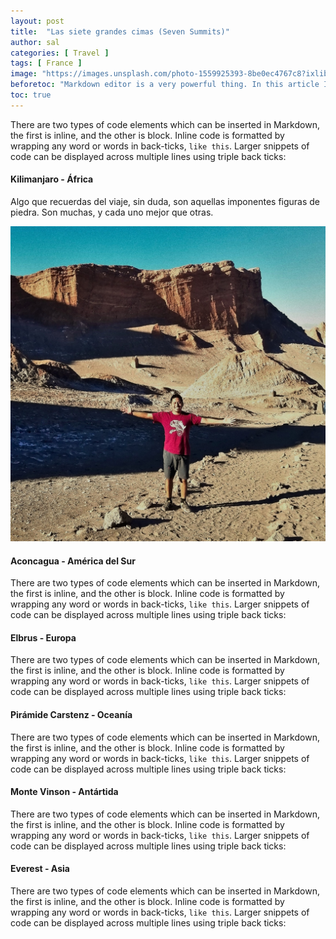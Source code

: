 ```yaml
---
layout: post
title:  "Las siete grandes cimas (Seven Summits)"
author: sal
categories: [ Travel ]
tags: [ France ]
image: "https://images.unsplash.com/photo-1559925393-8be0ec4767c8?ixlib=rb-1.2.1&ixid=eyJhcHBfaWQiOjEyMDd9&auto=format&fit=crop&w=1351&q=80"
beforetoc: "Markdown editor is a very powerful thing. In this article I'm going to show you what you can actually do with it, some tricks and tips while editing your post."
toc: true
---
```


There are two types of code elements which can be inserted in Markdown, the first is inline, and the other is block. Inline code is formatted by wrapping any word or words in back-ticks, `like this`. Larger snippets of code can be displayed across multiple lines using triple back ticks:


#### Kilimanjaro - África

Algo que recuerdas del viaje, sin duda, son aquellas imponentes figuras de piedra. Son muchas, y cada uno mejor que otras.

![Valle de la luna](/assets/images/2020-06-20/valle-luna.jpg)


#### Aconcagua - América del Sur

There are two types of code elements which can be inserted in Markdown, the first is inline, and the other is block. Inline code is formatted by wrapping any word or words in back-ticks, `like this`. Larger snippets of code can be displayed across multiple lines using triple back ticks:


#### Elbrus - Europa

There are two types of code elements which can be inserted in Markdown, the first is inline, and the other is block. Inline code is formatted by wrapping any word or words in back-ticks, `like this`. Larger snippets of code can be displayed across multiple lines using triple back ticks:


#### Pirámide Carstenz - Oceanía

There are two types of code elements which can be inserted in Markdown, the first is inline, and the other is block. Inline code is formatted by wrapping any word or words in back-ticks, `like this`. Larger snippets of code can be displayed across multiple lines using triple back ticks:

#### Monte Vinson - Antártida

There are two types of code elements which can be inserted in Markdown, the first is inline, and the other is block. Inline code is formatted by wrapping any word or words in back-ticks, `like this`. Larger snippets of code can be displayed across multiple lines using triple back ticks:

#### Everest - Asia

There are two types of code elements which can be inserted in Markdown, the first is inline, and the other is block. Inline code is formatted by wrapping any word or words in back-ticks, `like this`. Larger snippets of code can be displayed across multiple lines using triple back ticks: